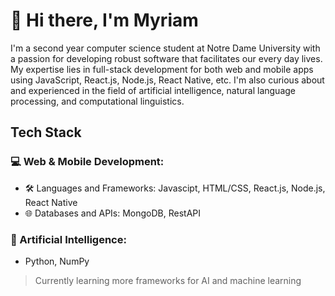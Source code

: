 # :wave: Hi there, I'm Myriam
I'm a second year computer science student at Notre Dame University with a passion for developing robust software that facilitates our every day lives. My expertise lies in full-stack development for both web and mobile apps using JavaScript, React.js, Node.js, React Native, etc. 
I'm also curious about and experienced in the field of artificial intelligence, natural language processing, and computational linguistics.

## Tech Stack
### 💻 Web & Mobile Development:
- 🛠 Languages and Frameworks: Javascipt, HTML/CSS, React.js, Node.js, React Native
- 🌐 Databases and APIs: MongoDB, RestAPI
  
### 🤖 Artificial Intelligence:
- Python, NumPy
> Currently learning more frameworks for AI and machine learning
